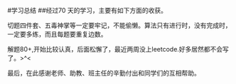 #学习总结
##经过70 天的学习，主要有如下方面的收获。  

切题四件套、五毒神掌等一定要牢记，不能偷懒。算法只有进行时，没有完成时，一定要多练，而且每题要重复边数。

解题80+,开始比较认真，后面松懈了，最近两周没上leetcode.好多居然都不会写了。>^<

最后，在此感谢老师、助教、班主任的辛勤付出和同学们的互相帮助。